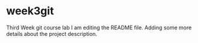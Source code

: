 # week3git
Third Week git course lab
I am editing the README file. Adding some more details about the project description.
